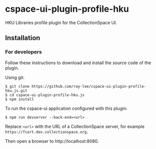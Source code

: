 # cspace-ui-plugin-profile-hku

HKU Libraries profile plugin for the CollectionSpace UI.

## Installation

### For developers

Follow these instructions to download and install the source code of the plugin.

Using git:

```
$ git clone https://github.com/ray-lee/cspace-ui-plugin-profile-hku.js.git
$ cd cspace-ui-plugin-profile-hku.js
$ npm install
```

To run the cspace-ui application configured with this plugin:

```
$ npm run devserver --back-end=<url>
```

Replace `<url>` with the URL of a CollectionSpace server, for example `https://fcart.dev.collectionspace.org`.

Then open a browser to http://localhost:8080.
